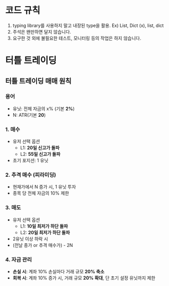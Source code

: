 # 코드 규칙

1. typing library를 사용하지 말고 내장된 type을 활용. Ex) List, Dict (x), list, dict
2. 주석은 왠만하면 달지 않습니다.
3. 요구한 것 외에 불필요한 테스트, 모니터링 등의 작업은 하지 않습니다.



# 터틀 트레이딩
## 터틀 트레이딩 매매 원칙

### 용어
- 유닛: 전체 자금의 x% (기본 **2%**) 
- N: ATR(기본 **20**)


### 1. 매수
- 유저 선택 옵션
  - L1: **20일 신고가 돌파**
  - L2: **55일 신고가 돌파**
- 초기 포지션: 1 유닛

### 2. 추격 매수 (피라미딩)
- 현재가에서 N 증가 시, 1 유닛 투자
- 종목 당 전체 자금의 10% 제한

### 3. 매도
- 유저 선택 옵션
  - L1: **10일 최저가 하단 돌파**
  - L2: **20일 최저가 하단 돌파**
- 2유닛 이상 하락 시
- (전날 종가 or 추격 매수가) - 2N


### 4. 자금 관리
- **손실 시**: 계좌 10% 손실마다 거래 규모 **20% 축소**
- **회복 시**: 계좌 10% 증가 시, 거래 규모 **20% 확대**, 단 초기 설정 유닛까지 제한


